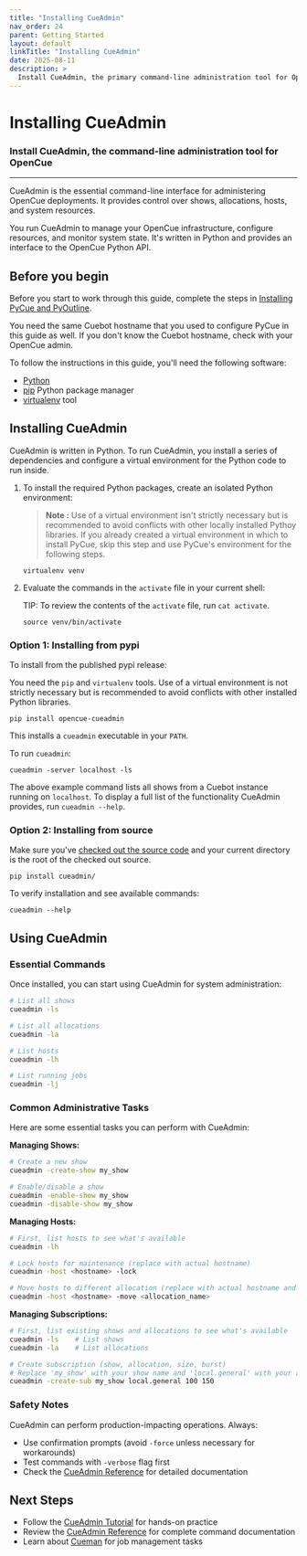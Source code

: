 ```yaml
---
title: "Installing CueAdmin"
nav_order: 24
parent: Getting Started
layout: default
linkTitle: "Installing CueAdmin"
date: 2025-08-11
description: >
  Install CueAdmin, the primary command-line administration tool for OpenCue
---
```


# Installing CueAdmin

### Install CueAdmin, the command-line administration tool for OpenCue

---

CueAdmin is the essential command-line interface for administering OpenCue deployments. It provides control over shows, allocations, hosts, and system resources.

You run CueAdmin to manage your OpenCue infrastructure, configure resources, and monitor system state. It's written in Python and provides an interface to the OpenCue Python API.

## Before you begin

Before you start to work through this guide, complete the steps in
[Installing PyCue and PyOutline](/docs/getting-started/installing-pycue-and-pyoutline).

You need the same Cuebot hostname that you used to configure PyCue in this guide
as well. If you don't know the Cuebot hostname, check with your OpenCue admin.

To follow the instructions in this guide, you'll need the following software:

*   [Python](https://www.python.org/)
*   [pip](https://pypi.org/project/pip/) Python package manager
*   [virtualenv](https://pypi.org/project/virtualenv/) tool

## Installing CueAdmin

CueAdmin is written in Python. To run CueAdmin, you install a series of
dependencies and configure a virtual environment for the Python code to run
inside.

1.  To install the required Python packages, create an isolated Python
    environment:

    > **Note :** Use of a virtual environment isn't
    strictly necessary but is recommended to avoid conflicts with other locally
    installed Pythoy libraries. If you already created a virtual environment
    in which to install PyCue, skip this step and use PyCue's environment for
    the following steps.

    ```shell
    virtualenv venv
    ```

2.  Evaluate the commands in the `activate` file in your current shell:

    TIP: To review the contents of the `activate` file, run `cat activate`.

    ```shell
    source venv/bin/activate
    ```

### Option 1: Installing from pypi

To install from the published pypi release:

You need the `pip` and `virtualenv` tools. Use of a virtual environment is not
strictly necessary but is recommended to avoid conflicts with other installed
Python libraries.

```shell
pip install opencue-cueadmin
```

This installs a `cueadmin` executable in your `PATH`. 

To run `cueadmin`:

```shell
cueadmin -server localhost -ls
```

The above example command lists all shows from a Cuebot instance running on
`localhost`. To display a full list of the functionality CueAdmin provides, run
`cueadmin --help`.

### Option 2: Installing from source

Make sure you've
[checked out the source code](/docs/getting-started/checking-out-the-source-code)
and your current directory is the root of the checked out source.

```shell
pip install cueadmin/
```

To verify installation and see available commands:

```shell
cueadmin --help
```

## Using CueAdmin

### Essential Commands

Once installed, you can start using CueAdmin for system administration:

```bash
# List all shows
cueadmin -ls

# List all allocations
cueadmin -la

# List hosts
cueadmin -lh

# List running jobs
cueadmin -lj
```

### Common Administrative Tasks

Here are some essential tasks you can perform with CueAdmin:

**Managing Shows:**
```bash
# Create a new show
cueadmin -create-show my_show

# Enable/disable a show
cueadmin -enable-show my_show
cueadmin -disable-show my_show
```

**Managing Hosts:**
```bash
# First, list hosts to see what's available
cueadmin -lh

# Lock hosts for maintenance (replace with actual hostname)
cueadmin -host <hostname> -lock

# Move hosts to different allocation (replace with actual hostname and allocation)
cueadmin -host <hostname> -move <allocation_name>
```

**Managing Subscriptions:**
```bash
# First, list existing shows and allocations to see what's available
cueadmin -ls    # List shows
cueadmin -la    # List allocations

# Create subscription (show, allocation, size, burst)
# Replace 'my_show' with your show name and 'local.general' with your allocation
cueadmin -create-sub my_show local.general 100 150
```

### Safety Notes

CueAdmin can perform production-impacting operations. Always:
- Use confirmation prompts (avoid `-force` unless necessary for workarounds)
- Test commands with `-verbose` flag first
- Check the [CueAdmin Reference](/docs/reference/tools/cueadmin/) for detailed documentation

## Next Steps

- Follow the [CueAdmin Tutorial](/docs/tutorials/cueadmin-tutorial/) for hands-on practice
- Review the [CueAdmin Reference](/docs/reference/tools/cueadmin/) for complete command documentation
- Learn about [Cueman](/docs/reference/tools/cueman/) for job management tasks
